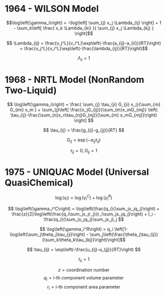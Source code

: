 # 1964 - WILSON Model

$$\log\left(\gamma_i\right) = -\log\left[ \sum_{j} x_j \Lambda_{ij} \right] + 1 - \sum_k\left[ \frac{ x_k \Lambda_{ki} }{ \sum_{j} x_j \Lambda_{kj} } \right]$$

$$ \Lambda_{ij} = \frac{v_j^L}{v_i^L}\exp\left(-\frac{a_{ij}-a_{ii}}{RT}\right) = \frac{v_j^L}{v_i^L}\exp\left(-\frac{\lambda_{ij}}{RT}\right)$$

$$ \Lambda_{ii} = 1 $$


# 1968 - NRTL Model (NonRandom Two-Liquid)

$$ \log\left(\gamma_i\right) = \frac{ \sum_{j} \tau_{ji} G_{ji} x_j}{\sum_{m} G_{mi} x_m } + \sum_{j}\left[ \frac{x_jG_{ij}}{\sum_{m}x_mG_{mj}} \left( \tau_{ij}-\frac{\sum_{n}x_n\tau_{nj}G_{nj}}{\sum_{m} x_mG_{mj}}\right) \right]     $$

$$ \tau_{ij} = \frac{g_{ij}-g_{jj}}{RT} $$

$$ G_{ij} = \exp \left( -\alpha_{ij}\tau_{ij}\right) $$

$$ \tau_{ij} = 0,     G_{ij} = 1$$

# 1975 - UNIQUAC Model (Universal QuasiChemical)

$$ \log\left(\gamma_i\right) = \log\left(\gamma_i^C\right) + \log\left(\gamma_i^R\right) $$

$$ \log\left(\gamma_i^C\right) = \log\left(\frac{q_i}{\sum_jx_jq_j}\right) + \frac{z}{2}\log\left(\frac{q_i\sum_jx_jr_j}{r_i\sum_jx_jq_j}\right) + I_i - \frac{q_i}{\sum_jx_jq_j}\sum_jx_jI_j $$

$$ \log\left(\gamma_i^R\right) = q_i \left[1-\log\left(\sum_j\theta_j\tau_{ji}\right) - \sum_j\left(\frac{\theta_j\tau_{ij}}{\sum_k\theta_k\tau_{kj}}\right)\right]$$

$$ \tau_{ij} = \exp\left(-\frac{u_{ij}-u_{jj}}{RT}\right) $$

$$ \tau_{ii} = 1 $$

$$ z = \text{coordination number}$$
$$ q_i = \text{i-th component volume parameter}$$
$$ r_i = \text{i-th component area parameter}$$
